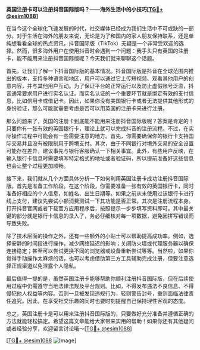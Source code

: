 **英国注册卡可以注册抖音国际版吗？——海外生活中的小技巧[[TG💪+ @esim1088](https://t.me/s/esim1088)]**

在当今这个全球化飞速发展的时代，社交媒体已经成为我们生活中不可或缺的一部分。对于生活在海外的朋友来说，无论是为了和国内的家人朋友保持联系，还是单纯想看看全球的热点资讯，抖音国际版（TikTok）无疑是一个非常受欢迎的选择。然而，很多海外用户在使用抖音时会遇到一个问题：我手头只有英国的注册卡，能不能用来注册抖音国际版呢？今天我们就来聊聊这个话题。

首先，让我们了解一下抖音国际版的基本情况。抖音国际版是抖音在全球范围内推出的版本，支持多种语言和地区，用户可以通过它上传短视频、观看其他用户的创意内容，并与其他用户互动。为了保证平台的正常运行以及防止虚假账号泛滥，抖音通常要求用户进行实名认证。而实名认证的一个重要环节就是绑定有效的支付信息，比如信用卡或借记卡。因此，如果你没有美国银行卡或者无法提供其他形式的身份验证，那么可能就需要考虑是否可以用英国的注册卡来进行注册。

那么问题来了，英国的注册卡到底能不能用来注册抖音国际版呢？答案是肯定的！只要你有一张有效的英国银行卡，理论上就可以完成抖音的注册流程。不过，在实际操作过程中可能会有一些需要注意的地方。首先，你需要确保你的银行卡支持国际交易并且没有被限制用于跨境支付。其次，由于不同银行对境外交易的安全设置可能存在差异，建议事先与银行客服确认一下相关事宜。此外，有些用户反映，在输入银行卡信息时需要填写特定格式的地址或者验证码，所以提前准备好这些信息也会让整个过程更加顺畅。

接下来，我们就从几个方面具体分析一下如何利用英国注册卡成功注册抖音国际版。首先是准备工作阶段。在这个阶段，你需要准备一张有效的英国银行卡，同时准备好相应的个人信息，如姓名、出生日期等。如果之前从未使用过该银行卡进行线上支付，建议先尝试小额消费测试一下其功能是否正常。其次是注册流程本身。打开抖音官网或者下载官方应用程序后，按照提示一步步填写资料即可。其中最关键的部分就是银行卡信息的录入了，务必仔细核对每一项数据，避免因拼写错误而导致失败。

除了技术层面的操作之外，还有一些额外的小贴士可以帮助提高成功率。例如，选择安静的时间段进行操作，减少网络延迟的影响；关闭防火墙或代理服务器以确保连接稳定；甚至可以尝试更换不同的浏览器或设备重新尝试等等。当然啦，如果你觉得手动操作太麻烦的话，也可以考虑借助第三方工具辅助完成注册，但要注意选择正规渠道以免泄露个人隐私。

最后值得一提的是，虽然英国注册卡能够帮助你顺利注册抖音国际版，但在后续使用过程中仍需遵守当地法律法规及平台规则。比如，不得发布违法不良信息、不得侵犯他人权益等内容。否则一旦被发现违规行为，轻则警告封号，重则面临法律责任追究。因此，在享受社交乐趣的同时也要时刻提醒自己保持理性客观的态度。

总之，英国注册卡是可以用来注册抖音国际版的，只要做好充分准备并遵循正确的方法就能轻松搞定。希望这篇文章能给大家带来实用的帮助！如果你还有其他疑问或者经验分享，欢迎留言讨论哦～[[TG💪+ @esim1088](https://t.me/s/esim1088)] 

[[TG💪+ @esim1088](https://t.me/s/esim1088) ![Image](https://i.postimg.cc/4NQfJmqS/Snipaste-2025-05-13-00-14-12.png)]